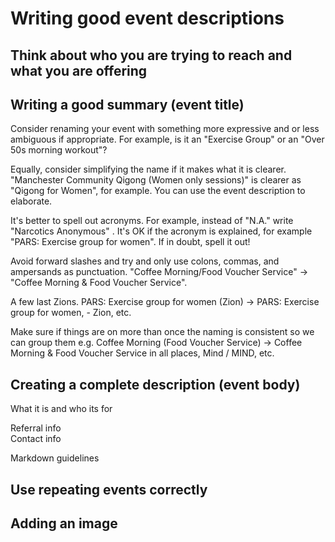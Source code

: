 # Writing good event descriptions

## Think about who you are trying to reach and what you are offering

## Writing a good summary \(event title\)

Consider renaming your event with something more expressive and or less ambiguous if appropriate. For example, is it an "Exercise Group" or an "Over 50s morning workout"?

Equally, consider simplifying the name if it makes what it is clearer. "Manchester Community Qigong \(Women only sessions\)" is clearer as "Qigong for Women", for example. You can use the event description to elaborate.

It's better to spell out acronyms. For example, instead of "N.A." write "Narcotics Anonymous" . It's OK if the acronym is explained, for example "PARS: Exercise group for women". If in doubt, spell it out!

Avoid forward slashes and try and only use colons, commas, and ampersands as punctuation. "Coffee Morning/Food Voucher Service" -&gt; "Coffee Morning & Food Voucher Service".

A few last Zions. PARS: Exercise group for women \(Zion\) -&gt; PARS: Exercise group for women,  - Zion, etc.

Make sure if things are on more than once the naming is consistent so we can group them e.g. Coffee Morning \(Food Voucher Service\) -&gt; Coffee Morning & Food Voucher Service in all places, Mind / MIND, etc.

## Creating a complete description \(event body\)

What it is and who its for

Referral info  
Contact info

Markdown guidelines

## Use repeating events correctly

## Adding an image



